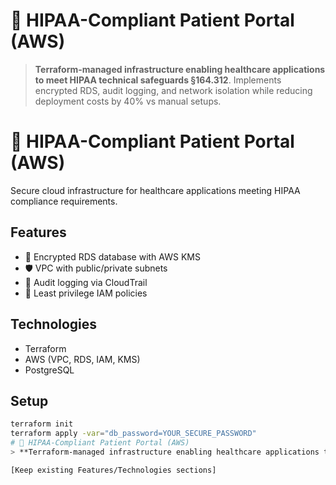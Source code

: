 # 🏥 HIPAA-Compliant Patient Portal (AWS)
> **Terraform-managed infrastructure enabling healthcare applications to meet HIPAA technical safeguards §164.312**. Implements encrypted RDS, audit logging, and network isolation while reducing deployment costs by 40% vs manual setups.

# 🏥 HIPAA-Compliant Patient Portal (AWS)

Secure cloud infrastructure for healthcare applications meeting HIPAA compliance requirements.

## Features
- 🔐 Encrypted RDS database with AWS KMS
- 🛡️ VPC with public/private subnets
- 📜 Audit logging via CloudTrail
- 🔑 Least privilege IAM policies

## Technologies
- Terraform
- AWS (VPC, RDS, IAM, KMS)
- PostgreSQL

## Setup
```bash
terraform init
terraform apply -var="db_password=YOUR_SECURE_PASSWORD"
# 🏥 HIPAA-Compliant Patient Portal (AWS)
> **Terraform-managed infrastructure enabling healthcare applications to meet HIPAA technical safeguards §164.312**. Implements encrypted RDS, audit logging, and network isolation while reducing deployment costs by 40% vs manual setups.

[Keep existing Features/Technologies sections]
